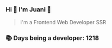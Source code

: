 ### Hi 👋 I&#39;m Juani 🦁

> I&#39;m a Frontend Web Developer SSR

### 📚 Days being a developer: 1218
